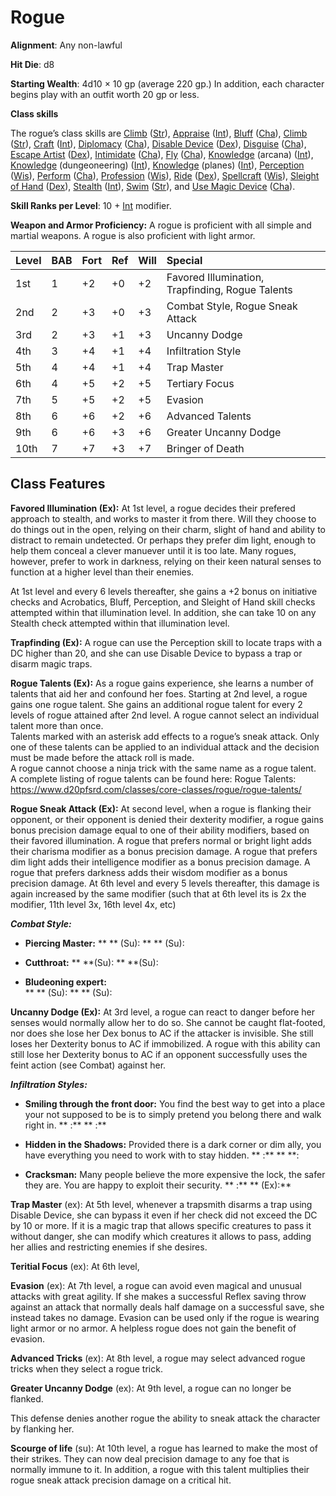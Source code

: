 # Rogue
<draft form>

**Alignment**: Any non-lawful

**Hit Die**: d8

**Starting Wealth**: 4d10 × 10 gp (average 220 gp.) In addition, each character begins play with an outfit worth 20 gp or less.

**Class skills**

The rogue’s class skills are [Climb](https://www.d20pfsrd.com/skills/climb) ([Str](https://www.d20pfsrd.com/basics-ability-scores/ability-scores#TOC-Strength-Str-)), [Appraise](https://www.d20pfsrd.com/skills/appraise) ([Int](https://www.d20pfsrd.com/basics-ability-scores/ability-scores#TOC-Intelligence-Int-)), [Bluff](https://www.d20pfsrd.com/skills/bluff) ([Cha](https://www.d20pfsrd.com/basics-ability-scores/ability-scores#TOC-Charisma-Cha-)), [Climb](https://www.d20pfsrd.com/skills/climb) ([Str](https://www.d20pfsrd.com/basics-ability-scores/ability-scores#TOC-Strength-Str-)), [Craft](https://www.d20pfsrd.com/skills/craft) ([Int](https://www.d20pfsrd.com/basics-ability-scores/ability-scores#TOC-Intelligence-Int-)), [Diplomacy](https://www.d20pfsrd.com/skills/diplomacy) ([Cha](https://www.d20pfsrd.com/basics-ability-scores/ability-scores#TOC-Charisma-Cha-)), [Disable Device](https://www.d20pfsrd.com/skills/disable-device) ([Dex](https://www.d20pfsrd.com/basics-ability-scores/ability-scores#TOC-Dexterity-Dex-)), [Disguise](https://www.d20pfsrd.com/skills/disguise) ([Cha](https://www.d20pfsrd.com/basics-ability-scores/ability-scores#TOC-Charisma-Cha-)), [Escape Artist](https://www.d20pfsrd.com/skills/escape-artist) ([Dex](https://www.d20pfsrd.com/basics-ability-scores/ability-scores#TOC-Dexterity-Dex-)), [Intimidate](https://www.d20pfsrd.com/skills/intimidate) ([Cha](https://www.d20pfsrd.com/basics-ability-scores/ability-scores#TOC-Charisma-Cha-)), [Fly](https://www.d20pfsrd.com/skills/intimidate) ([Cha](https://www.d20pfsrd.com/basics-ability-scores/ability-scores#TOC-Charisma-Cha-)), [Knowledge](https://www.d20pfsrd.com/skills/knowledge) (arcana) ([Int](https://www.d20pfsrd.com/basics-ability-scores/ability-scores#TOC-Intelligence-Int-)), [Knowledge](https://www.d20pfsrd.com/skills/knowledge) (dungeoneering) ([Int](https://www.d20pfsrd.com/basics-ability-scores/ability-scores#TOC-Intelligence-Int-)), [Knowledge](https://www.d20pfsrd.com/skills/knowledge) (planes) ([Int](https://www.d20pfsrd.com/basics-ability-scores/ability-scores#TOC-Intelligence-Int-)), [Perception](https://www.d20pfsrd.com/skills/perception) ([Wis](https://www.d20pfsrd.com/basics-ability-scores/ability-scores#TOC-Wisdom-Wis-)), [Perform](https://www.d20pfsrd.com/skills/perform) ([Cha](https://www.d20pfsrd.com/basics-ability-scores/ability-scores#TOC-Charisma-Cha-)), [Profession](https://www.d20pfsrd.com/skills/profession) ([Wis](https://www.d20pfsrd.com/basics-ability-scores/ability-scores#TOC-Wisdom-Wis-)), [Ride](https://www.d20pfsrd.com/skills/ride) ([Dex](https://www.d20pfsrd.com/basics-ability-scores/ability-scores#TOC-Dexterity-Dex-)), [Spellcraft](https://www.d20pfsrd.com/skills/sense-motive) ([Wis](https://www.d20pfsrd.com/basics-ability-scores/ability-scores#TOC-Wisdom-Wis-)), [Sleight of Hand](https://www.d20pfsrd.com/skills/sleight-of-hand) ([Dex](https://www.d20pfsrd.com/basics-ability-scores/ability-scores#TOC-Dexterity-Dex-)), [Stealth](https://www.d20pfsrd.com/skills/spellcraft) ([Int](https://www.d20pfsrd.com/basics-ability-scores/ability-scores#TOC-Intelligence-Int-)), [Swim](https://www.d20pfsrd.com/skills/swim) ([Str](https://www.d20pfsrd.com/basics-ability-scores/ability-scores#TOC-Strength-Str-)), and [Use Magic Device](https://www.d20pfsrd.com/skills/use-magic-device) ([Cha](https://www.d20pfsrd.com/basics-ability-scores/ability-scores#TOC-Charisma-Cha-)).

**Skill Ranks per Level**: 10 + [Int](https://www.d20pfsrd.com/basics-ability-scores/ability-scores#TOC-Intelligence-Int-) modifier.

**Weapon and Armor Proficiency:** A rogue is proficient with all simple and martial weapons. A rogue is also proficient with light armor.

|**Level**|**BAB**|**Fort**|**Ref**|**Will**|**Special**|
| :- | :- | :- | :- | :- | :- |
|1st|1|+2|+0|+2|Favored Illumination, Trapfinding, Rogue Talents|
|2nd|2|+3|+0|+3|Combat Style, Rogue Sneak Attack|
|3rd|2|+3|+1|+3|Uncanny Dodge|
|4th|3|+4|+1|+4|Infiltration Style|
|5th|4|+4|+1|+4|Trap Master|
|6th|4|+5|+2|+5|Tertiary Focus|
|7th|5|+5|+2|+5|Evasion|
|8th|6|+6|+2|+6|Advanced Talents|
|9th|6|+6|+3|+6|Greater Uncanny Dodge|
|10th|7|+7|+3|+7|Bringer of Death|

## Class Features

**Favored Illumination (Ex):**  At 1st level, a rogue decides their prefered approach to stealth, and works to master it from there.  Will they choose to do things out in the open, relying on their charm, slight of hand and ability to distract to remain undetected.  Or perhaps they prefer dim light, enough to help them conceal a clever manuever until it is too late.   Many rogues, however, prefer to work in darkness, relying on their keen natural senses to function at a higher level than their enemies.  

At 1st level and every 6 levels thereafter, she gains a +2 bonus on initiative checks and Acrobatics, Bluff, Perception, and Sleight of Hand skill checks attempted within that illumination level.  In addition, she can take 10 on any Stealth check attempted within that illumination level.  

**Trapfinding (Ex):** A rogue can use the Perception skill to locate traps with a DC higher than 20, and she can use Disable Device to bypass a trap or disarm magic traps.

**Rogue Talents (Ex):** As a rogue gains experience, she learns a number of talents that aid her and confound her foes. Starting at 2nd level, a rogue gains one rogue talent. She gains an additional rogue talent for every 2 levels of rogue attained after 2nd level. A rogue cannot select an individual talent more than once.  
Talents marked with an asterisk add effects to a rogue’s sneak attack. Only one of these talents can be applied to an individual attack and the decision must be made before the attack roll is made.  
A rogue cannot choose a ninja trick with the same name as a rogue talent.  
A complete listing of rogue talents can be found here: Rogue Talents: https://www.d20pfsrd.com/classes/core-classes/rogue/rogue-talents/  

**Rogue Sneak Attack (Ex):**  At second level, when a rogue is flanking their opponent, or their opponent is denied their dexterity modifier, a rogue gains bonus precision damage equal to one of their ability modifiers, based on their favored illumination.
A rogue that prefers normal or bright light adds their charisma modifier as a bonus precision damage.
A rogue that prefers dim light adds their intelligence modifier as a bonus precision damage.
A rogue that prefers darkness adds their wisdom modifier as a bonus precision damage.
At 6th level and every 5 levels thereafter, this damage is again increased by the same modifier (such that at 6th level its is 2x the modifier, 11th level 3x, 16th level 4x, etc)

***Combat Style:***<br/>
* **Piercing Master:** 
  ** ** (Su): 
  ** ** (Su):

* **Cutthroat:** 
  ** **(Su): 
  ** **(Su): 

* **Bludeoning expert:**<br/>
  ** ** (Su):
  ** ** (Su): 

**Uncanny Dodge (Ex):** At 3rd level, a rogue can react to danger before her senses would normally allow her to do so. She cannot be caught flat-footed, nor does she lose her Dex bonus to AC if the attacker is invisible. She still loses her Dexterity bonus to AC if immobilized. A rogue with this ability can still lose her Dexterity bonus to AC if an opponent successfully uses the feint action (see Combat) against her.

***Infiltration Styles:***  
* **Smiling through the front door:** You find the best way to get into a place your not supposed to be is to simply pretend you belong there and walk right in.
  ** :** 
  ** :** 

* **Hidden in the Shadows:** Provided there is a dark corner or dim ally, you have everything you need to work with to stay hidden.
** :** 
** **: 

* **Cracksman:** Many people believe the more expensive the lock, the safer they are.  You are happy to exploit their security.
** :** 
**  (Ex):** 


**Trap Master** (ex): At 5th level, whenever a trapsmith disarms a trap using Disable Device, she can bypass it even if her check did not exceed the DC by 10 or more. If it is a magic trap that allows specific creatures to pass it without danger, she can modify which creatures it allows to pass, adding her allies and restricting enemies if she desires.

**Teritial Focus** (ex): At 6th level,

**Evasion** (ex): At 7th level, a rogue can avoid even magical and unusual attacks with great agility. If she makes a successful Reflex saving throw against an attack that normally deals half damage on a successful save, she instead takes no damage. Evasion can be used only if the rogue is wearing light armor or no armor. A helpless rogue does not gain the benefit of evasion.

**Advanced Tricks** (ex): At 8th level, a rogue may select advanced rogue tricks when they select a rogue trick.

**Greater Uncanny Dodge** (ex): At 9th level, a rogue can no longer be flanked.

This defense denies another rogue the ability to sneak attack the character by flanking her.

**Scourge of life** (su): At 10th level, a rogue has learned to make the most of their strikes.  They can now deal precision damage to any foe that is normally immune to it.  In addition, a rogue with this talent multiplies their rogue sneak attack precision damage on a critical hit.

